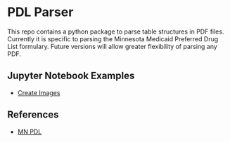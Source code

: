 # PDL Parser
This repo contains a python package to parse table structures in PDF files.
Currently it is specific to parsing the Minnesota Medicaid Preferred Drug List
formulary. Future versions will allow greater flexibility of parsing any PDF.

## Jupyter Notebook Examples
- [Create Images](https://github.com/yevgenybulochnik/pdlparser/blob/main/notebooks/Create%20Images.ipynb)

## References
- [MN PDL]()
